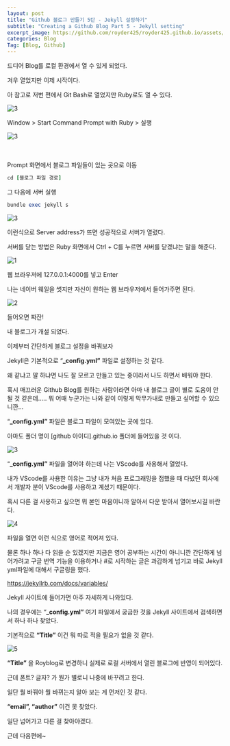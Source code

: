 ```yaml
---
layout: post
title: "Github 블로그 만들기 5탄 - Jekyll 설정하기"
subtitle: "Creating a Github Blog Part 5 - Jekyll setting"
excerpt_image: https://github.com/royder425/royder425.github.io/assets/155123794/ebb82319-adeb-423c-ba6d-ab82e3ea2c7c
categories: Blog
Tag: [Blog, Github]
---
```


드디어 Blog를 로컬 환경에서 열 수 있게 되었다.

겨우 열었지만 이제 시작이다.

아 참고로 저번 편에서 Git Bash로 열었지만 Ruby로도 열 수 있다.

![3](https://github.com/royder425/royder425.github.io/assets/155123794/7f39f168-187f-410f-9b3a-3b4eac1c72cc)

Window > Start Command Prompt with Ruby > 실행


![3](https://github.com/royder425/royder425.github.io/assets/155123794/73243b2d-d732-4566-84bb-0d3d2b4a88fc)

<br><br>Prompt 화면에서 블로그 파일들이 있는 곳으로 이동

```ruby
cd [블로그 파일 경로]
```

그 다음에 서버 실행

```ruby
bundle exec jekyll s
```
![3](https://github.com/royder425/royder425.github.io/assets/155123794/6ce8679b-b79e-4312-a610-1cf3e31fb42f)

이런식으로 Server address가 뜨면 성공적으로 서버가 열렸다.

서버를 닫는 방법은 Ruby 화면에서 Ctrl + C를 누르면 서버를 닫겠냐는 말을 해준다.

![1](https://github.com/royder425/royder425.github.io/assets/155123794/a1c0cbf7-d7e8-47db-b088-79489c6978ff)

웹 브라우저에 127.0.0.1:4000를 넣고 Enter

나는 네이버 웨일을 썻지만 자신이 원하는 웹 브라우저에서 들어가주면 된다.

![2](https://github.com/royder425/royder425.github.io/assets/155123794/61dda5e3-bfb1-47c9-a689-9ed76ed7b5a7)

들어오면 짜잔!

내 블로그가 개설 되었다.

이제부터 간단하게 블로그 설정을 바꿔보자

Jekyll은 기본적으로 “**_config.yml”** 파일로 설정하는 것 같다.

왜 같냐고 말 하냐면 나도 잘 모르고 만들고 있는 중이라서 나도 하면서 배워야 한다.

혹시 매끄러운 Github Blog를 원하는 사람이라면 아마 내 블로그 글이 별로 도움이 안 될 것 같은데….. 뭐 어때 누군가는 나와 같이 이렇게 막무가내로 만들고 싶어할 수 있으니깐…

“**_config.yml”**  파일은 블로그 파일이 모여있는 곳에 있다.

아마도 폴더 명이 [github 아이디].github.io 폴더에 들어있을 것 이다.

![3](https://github.com/royder425/royder425.github.io/assets/155123794/80e6f57e-9362-4100-a604-e2653785419b)

“**_config.yml”**  파일을 열어야 하는데 나는 VScode를 사용해서 열었다.

내가 VScode를 사용한 이유는 그냥 내가 처음 프로그래밍을 접했을 때 다녔던 회사에서 개발자 분이 VScode를 사용하고 계셨기 때문이다.

혹시 다른 걸 사용하고 싶으면 뭐 본인 마음이니까 알아서 다운 받아서 열어보시길 바란다.

![4](https://github.com/royder425/royder425.github.io/assets/155123794/b7910eb9-2016-49f0-b93e-901c72c0c0eb)

파일을 열면 이런 식으로 영어로 적어져 있다.

물론 하나 하나 다 읽을 순 있겠지만 지금은 영어 공부하는 시간이 아니니깐 간단하게 넘어가려고 구글 번역 기능을 이용하거나 #로 시작하는 글은 과감하게 넘기고 바로 Jekyll yml파일에 대해서 구글링을 했다.

https://jekyllrb.com/docs/variables/

Jekyll 사이트에 들어가면 아주 자세하게 나와있다.

나의 경우에는 “**_config.yml”** 여기 파일에서 궁금한 것을 Jekyll 사이트에서 검색하면서 하나 하나 찾았다.

기본적으로 **“Title”** 이건 뭐 따로 적을 필요가 없을 것 같다.

![5](https://github.com/royder425/royder425.github.io/assets/155123794/60c3324e-b66e-4a67-86c3-d1e9e2fcd2a1)

**“Title”** 을 Royblog로 변경하니 실제로 로컬 서버에서 열린 블로그에 반영이 되어있다.

근데 폰트? 글자? 가 뭔가 별로니 나중에 바꾸려고 한다.

일단 뭘 바꿔야 뭘 바뀌는지 알아 보는 게 먼저인 것 같다.

 **“email”, “author”** 이건 못 찾았다.

일단 넘어가고 다른 걸 찾아야겠다.

근데 다음편에~